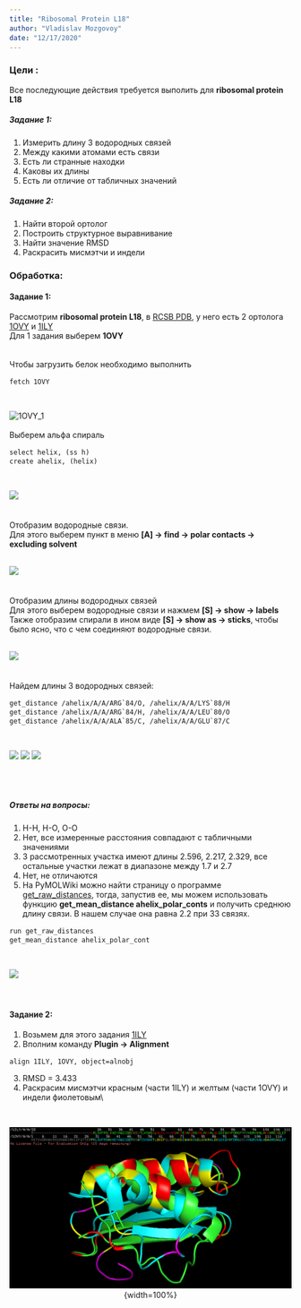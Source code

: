 ```yaml
---
title: "Ribosomal Protein L18"
author: "Vladislav Mozgovoy"
date: "12/17/2020"
---
```





### Цели : 

Все последующие действия требуется выполить для **ribosomal protein L18**

##### Задание 1:
  1. Измерить длину 3 водородных связей
  2. Между какими атомами есть связи
  3. Есть ли странные находки
  4. Каковы их длины
  5. Есть ли отличие от табличных значений
  
##### Задание 2:
  1. Найти второй ортолог
  2. Построить структурное выравнивание
  3. Найти значение RMSD
  4. Раскрасить мисмэтчи и индели


### Обработка:
#### Задание 1:
Рассмотрим **ribosomal protein L18**, в [RCSB PDB](https://www.rcsb.org/), у него есть 2 ортолога [1OVY](https://www.rcsb.org/structure/1OVY) и [1ILY](https://www.rcsb.org/structure/1ILY)\
Для 1 задания выберем **1OVY**\
<br/><br/>
Чтобы загрузить белок необходимо выполнить

```fetch
fetch 1OVY
```
<br/>

![1OVY_1](https://github.com/Vladm0z/HSE-minor-bioinf/blob/main/Bioinformatics/2nd%20term/Aut_HW/HW4/Pics/1OVY_1.png?raw=true)
<br/><br/>
Выберем альфа спираль

```ahelix
select helix, (ss h)
create ahelix, (helix)
```
<br/>

![](https://github.com/Vladm0z/HSE-minor-bioinf/blob/main/Bioinformatics/2nd%20term/Aut_HW/HW4/Pics/1OVY_2.png?raw=true)\
<br/><br/>
Отобразим водородные связи.\
Для этого выберем пункт в меню **[A] -> find -> polar contacts -> excluding solvent**\
<br/>

![](https://github.com/Vladm0z/HSE-minor-bioinf/blob/main/Bioinformatics/2nd%20term/Aut_HW/HW4/Pics/1OVY_3_1.png?raw=true)\
<br/><br/>
Отобразим длины водородных связей\
Для этого выберем водородные связи и нажмем **[S] -> show -> labels**\
Также отобразим спирали в ином виде **[S] -> show as -> sticks**, чтобы было ясно, что с чем соединяют водородные связи.\
<br/>

![](https://github.com/Vladm0z/HSE-minor-bioinf/blob/main/Bioinformatics/2nd%20term/Aut_HW/HW4/Pics/1OVY_4_3.png?raw=true)\
<br/><br/>
Найдем длины 3 водородных связей:

```get_distance
get_distance /ahelix/A/A/ARG`84/O, /ahelix/A/A/LYS`88/H
get_distance /ahelix/A/A/ARG`84/H, /ahelix/A/A/LEU`80/O
get_distance /ahelix/A/A/ALA`85/C, /ahelix/A/A/GLU`87/C
```
<br/>

![](https://github.com/Vladm0z/HSE-minor-bioinf/blob/main/Bioinformatics/2nd%20term/Aut_HW/HW4/Pics/1OVY_5_1.png?raw=true)
![](https://github.com/Vladm0z/HSE-minor-bioinf/blob/main/Bioinformatics/2nd%20term/Aut_HW/HW4/Pics/1OVY_5_2.png?raw=true)
![](https://github.com/Vladm0z/HSE-minor-bioinf/blob/main/Bioinformatics/2nd%20term/Aut_HW/HW4/Pics/1OVY_5_3.png?raw=true)\
<br/><br/><br/>

##### Ответы на вопросы:
  1. H-H, H-O, O-O
  2. Нет, все измеренные расстояния совпадают с табличными значениями
  3. 3 рассмотренных участка имеют длины 2.596, 2.217, 2.329, все остальные участки лежат в диапазоне между 1.7 и 2.7
  4. Нет, не отличаются
  5. На PyMOLWiki можно найти страницу о программе [get_raw_distances](https://pymolwiki.org/index.php/Get_raw_distances), тогда, запустив ее, мы можем использовать функцию **get_mean_distance ahelix_polar_conts** и получить среднюю длину связи. В нашем случае она равна 2.2 при 33 связях.

```get_raw_distances
run get_raw_distances
get_mean_distance ahelix_polar_cont
```
<br/>

![](https://github.com/Vladm0z/HSE-minor-bioinf/blob/main/Bioinformatics/2nd%20term/Aut_HW/HW4/Pics/1OVY_8.png?raw=true)
<br/><br/><br/>

#### Задание 2:
  1. Возьмем для этого задания [1ILY](https://www.rcsb.org/structure/1ILY)
  2. Вполним команду **Plugin -> Alignment**

```align
align 1ILY, 1OVY, object=alnobj
```
  3. RMSD = 3.433
  4. Раскрасим мисмэтчи красным (части 1ILY) и желтым (части 1OVY) и индели фиолетовым\
<br/>
<center>
  
![](Pics\1OVY_7.png){width=100%}
</center>

  
